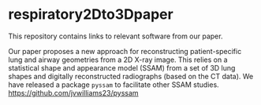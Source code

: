 # respiratory2Dto3Dpaper
This repository contains links to relevant software from our paper.

Our paper proposes a new approach for reconstructing patient-specific lung and airway geometries from a 2D X-ray image. This relies on a statistical shape and appearance model (SSAM) from a set of 3D lung shapes and digitally reconstructed radiographs (based on the CT data). We have released a package ```pyssam``` to facilitate other SSAM studies.
https://github.com/jvwilliams23/pyssam
